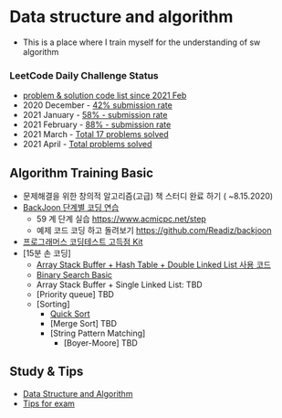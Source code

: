 # Data structure and algorithm
* This is a place where I train myself for the understanding of sw algorithm

### LeetCode Daily Challenge Status
* [problem & solution code list since 2021 Feb](https://github.com/seock04/Uncertainty-Handler/tree/master/Data%20Structure%20and%20Algorithm/LeetCode)
* 2020 December - [42% submission rate](https://leetcode.com/explore/featured/card/december-leetcoding-challenge/)
* 2021 January - [58% - submission rate](https://leetcode.com/explore/featured/card/january-leetcoding-challenge-2021/)
* 2021 February - [88% - submission rate](https://leetcode.com/explore/featured/card/february-leetcoding-challenge-2021/) 
* 2021 March - [Total 17 problems solved](https://github.com/seock04/Uncertainty-Handler/blob/master/Data%20Structure%20and%20Algorithm/LeetCode/before21April)
* 2021 April - [Total  problems solved](https://github.com/seock04/Uncertainty-Handler/tree/master/Data%20Structure%20and%20Algorithm/LeetCode/21April)

## Algorithm Training Basic
* 문제해결을 위한 창의적 알고리즘(고급) 책 스터디 완료 하기 ( ~8.15.2020)
* [BackJoon 단계별 코딩 연습](https://github.com/seock04/Uncertainty-Handler/tree/master/Data%20Structure%20and%20Algorithm)
  * 59 계 단계 실습 https://www.acmicpc.net/step
  * 예제 코드 코딩 하고 돌려보기 https://github.com/Readiz/backjoon 
* [프로그래머스 코딩테스트 고득점 Kit](https://programmers.co.kr/learn/challenges)
* [15분 손 코딩]
  * [Array Stack Buffer + Hash Table + Double Linked List 사용 코드](https://github.sec.samsung.net/hoseock-choi/softecPractice/tree/master/writing%20code%20in%2015%20min/Stack%20Buffer%20%2B%20HashTable%20%2B%20Double%20Linked%20List)
  * [Binary Search Basic](https://github.sec.samsung.net/hoseock-choi/softecPractice/blob/master/writing%20code%20in%2015%20min/BinarySearch/Practical_BinarySearch_example_Basic.cpp)
  * Array Stack Buffer + Single Linked List: TBD
  * [Priority queue] TBD
  * [Sorting] 
    * [Quick Sort](https://github.sec.samsung.net/hoseock-choi/softecPractice/blob/master/writing%20code%20in%2015%20min/BinarySearch/binarySearch%20and%20QuickSort_%EC%9D%B4%EB%A1%A0.cpp)
    * [Merge Sort] TBD
    * [String Pattern Matching]
      * [Boyer-Moore] TBD

## Study & Tips
* [Data Structure and Algorithm](https://github.com/seock04/Uncertainty-Handler/wiki/Data-Structure-and-Algorithm)
* [Tips for exam](https://github.com/seock04/Uncertainty-Handler/wiki/Tips-for-exam)
